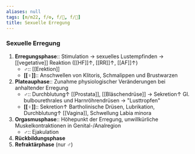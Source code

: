 ```yaml
---
aliases: null
tags: [m/m22, f/⚙️, f/🍆, f/🦩]
title: Sexuelle Erregung
---
```

### Sexuelle Erregung
1. **Erregungsphase**:: Stimulation → sexuelles Lustempfinden → [[vegetative]] Reaktion ([[HF]]↑, [[RR]]↑, [[AF]]↑)
	- **♂**:: [[Erektion]]
	- **[[♀]]**:: Anschwellen von Klitoris, Schmalippen und Brustwarzen
2. **Plateauphase**:: Zunahme physiologischer Veränderungen bei anhaltender Erregung
	- **♂**:: Durchblutung↑ [[Prostata]], [[Bläschendrüse]] → Sekretion↑ Gl. bulbourethrales und Harnröhrendrüsen → "Lusttropfen"
	- **[[♀]]**:: Sekretion↑ Bartholinische Drüsen, Lubrikation, Durchblutung↑ [[Vagina]], Schwellung Labia minora
3. **Orgasmusphase**:: Höhepunkt der Erregung, unwillkürliche Muskelkontraktionen in Genital-/Analregion
	- **♂**:: Ejakulation
4. **Rückbildungsphase**
5. **Refraktärphase** (nur ♂)